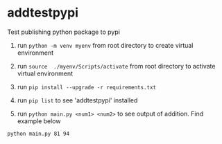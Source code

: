 # addtestpypi
Test publishing python package to pypi

1. run `python -m venv myenv` from root directory to create virtual environment

2. run `source  ./myenv/Scripts/activate` from root directory to activate virtual environment

3. run `pip install --upgrade -r requirements.txt`

4. run `pip list` to see 'addtestpypi' installed

5. run `python main.py <num1> <num2>` to see output of addition. Find example below

`python main.py 81 94`
